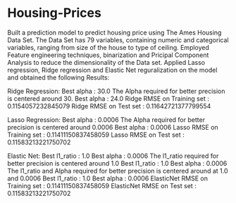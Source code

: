 # Housing-Prices
Built a prediction model to predict housing price using The Ames Housing Data Set.
The Data Set has 79 variables, containing numeric and categorical variables, ranging from size of the house to type of ceiling.
Employed Feature engineering techniques, binarization and Pricipal Component Analysis to reduce the dimensionality of the Data set.
Applied Lasso regression, Ridge regression and Elastic Net reguralization on the model and obtained the following Results:

Ridge Regression:
Best alpha : 30.0
The Alpha  required for better precision is centered around 30.
Best alpha : 24.0
Ridge RMSE on Training set : 0.1154057232845079
Ridge RMSE on Test set : 0.11642721377799554

Lasso Regression:
Best alpha : 0.0006
The Alpha  required for better precision is centered around 0.0006
Best alpha : 0.0006
Lasso RMSE on Training set : 0.11411150837458059
Lasso RMSE on Test set : 0.11583213221750702

Elastic Net:
Best l1_ratio : 1.0
Best alpha : 0.0006
The l1_ratio  required for better precision is centered around 1.0
Best l1_ratio : 1.0
Best alpha : 0.0006
The l1_ratio and Alpha  required for better precision is centered around at 1.0 and 0.0006
Best l1_ratio : 1.0
Best alpha : 0.0006
ElasticNet RMSE on Training set : 0.11411150837458059
ElasticNet RMSE on Test set : 0.11583213221750702
